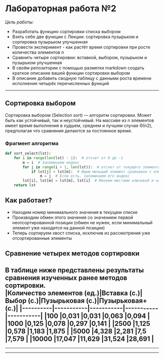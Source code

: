 # **Лабораторная работа №2**  
*Цель работы:*  
- Разработать функцию сортировки списка выбором
- Взять себе две функции с Лекции: сортировка пузырьком и сортировка пузырьком улучшенная
- Провести эксперимент - как растёт время сортировки при росте количества элементов n
- Сравнить четыре сортировки: вставкой, выбором, пузырьком и пузырьком улучшенная
- В своём репозитории с помощью разметки markdown создать краткое описание вашей функции сортировки выбором
- В описание добавить сводную таблицу с данными роста времени исполнения четырёх перечисленных функций 
---  
## **Сортировка выбором**  
Сортировка выбором (Selection sort) — алгоритм сортировки. Может быть как устойчивый, так и неустойчивый. На массиве из n элементов имеет время выполнения в худшем, среднем и лучшем случае Θ(n2), предполагая что сравнения делаются за постоянное время. 
### **Фрагмент алгоритма**  
```py
def sort_select(lst):
    for i in range(len(lst) - 1):  # отсчет от 0 до -1
        m = i  # Запоминаем индекс
        for j in range(i + 1, len(lst)):  # отсчет от текущего элемента +1 до общего кол-ва элементов
            if lst[j] < lst[m]:  # Ищем меньший элемент сравнивая с ключевым, если текущий меньше ключевого, то меняем местами
                m = j  # Если есть, запоминаем его индекс
        lst[i], lst[m] = lst[m], lst[i]  # Меняем местами ключевой и наименьший элементы
    return lst 
```  
## **Как работает?** 
- Находим номер минимального значения в текущем списке
- Производим обмен этого значения со значением первой неотсортированной позиции (обмен не нужен, если минимальный элемент уже находится на данной позиции)
- Теперь сортируем хвост списка, исключив из рассмотрения уже отсортированные элементы
## **Сравнение четырех методов сортировки**  
В таблице ниже представлены результаты сравнения изученных ранее методов сортировки.  
|Количество элементов (ед.)|Вставка (с.)|Выбор (с.)|Пузырьковая (с.)|Пузырьковая+ (с.)|
|----------|-----------|-----------|-----------|-----------|
|100       |0,031      |0,031      |0,063      |0,094      |
|1000      |0,125      |0,078      |0,297      |0,141      |
|2500      |1,125      |0,578      |1,183      |1,875      |
|5000      |4,328      |2,281      |7,5        |7,579      |
|10000     |17,047     |11,629      |31,524     |28,691     |  
---  
*** 
---   
